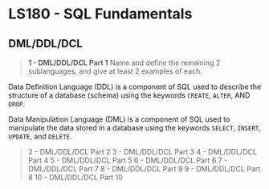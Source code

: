 # LS180 - SQL Fundamentals

## DML/DDL/DCL

> **1 - DML/DDL/DCL Part 1** Name and define the remaining 2 sublanguages, and give at least 2 examples of each.

Data Definition Language (DDL) is a component of SQL used to describe the structure of a database (schema) using the keywords `CREATE`, `ALTER`, AND `DROP`.

Data Manipulation Language (DML) is a component of SQL used to manipulate the data stored in a database using the keywords `SELECT`, `INSERT`, `UPDATE`, and `DELETE`.

> 2 - DML/DDL/DCL Part 2
> 3 - DML/DDL/DCL Part 3
> 4 - DML/DDL/DCL Part 4
> 5 - DML/DDL/DCL Part 5
> 6 - DML/DDL/DCL Part 6
> 7 - DML/DDL/DCL Part 7
> 8 - DML/DDL/DCL Part 9
> 9 - DML/DDL/DCL Part 8 
> 10 - DML/DDL/DCL Part 10
